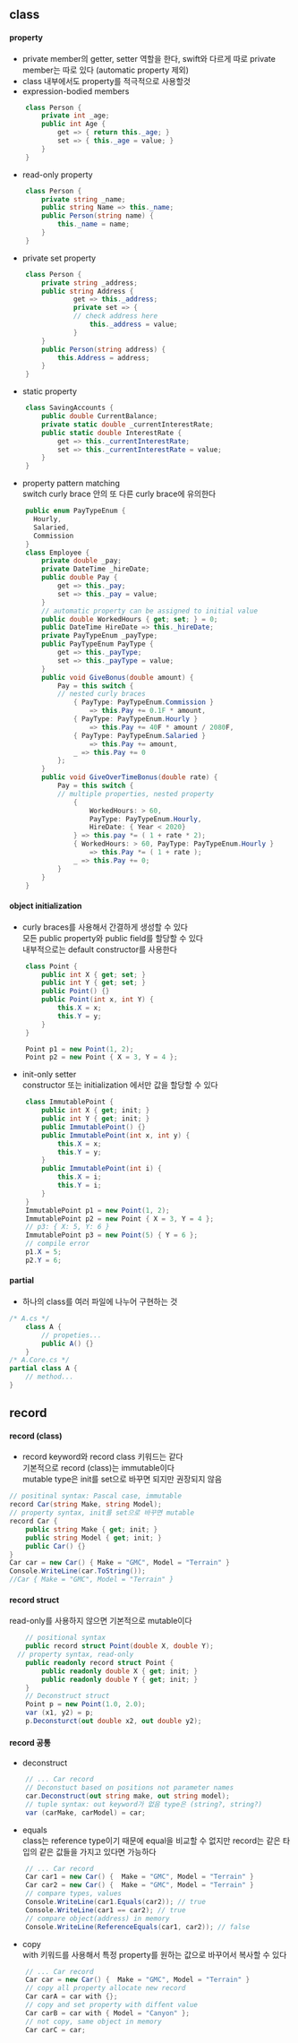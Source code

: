 ## class
#### property
- private member의 getter, setter 역할을 한다, swift와 다르게 따로 private member는 따로 있다 (automatic property 제외)   
- class 내부에서도 property를 적극적으로 사용할것   
- expression-bodied members   
```C#
	class Person {
		private int _age;
		public int Age {
			get => { return this._age; }
			set => { this._age = value; }
		}
	}
```
- read-only property   
```C#
	class Person {
		private string _name;
		public string Name => this._name;
		public Person(string name) {
			this._name = name;
		}
	}
``` 
- private set property   
```C#
	class Person {
		private string _address;
		public string Address {
				get => this._address;
				private set => {
				// check address here
					this._address = value;
				}
		}
		public Person(string address) {
			this.Address = address;
		}	
	}
``` 
- static property   
```C#
	class SavingAccounts {
		public double CurrentBalance; 
		private static double _currentInterestRate;
		public static double InterestRate {
			get => this._currentInterestRate;
			set => this._currentInterestRate = value;
		}
	}
```
- property pattern matching  
  switch curly brace 안의 또 다른 curly brace에 유의한다   
```C#
	public enum PayTypeEnum	{
	  Hourly,
	  Salaried,
	  Commission
	}
	class Employee {
		private double _pay;
		private DateTime _hireDate;
		public double Pay {
			get => this._pay; 
			set => this._pay = value;
		}
		// automatic property can be assigned to initial value 
		public double WorkedHours { get; set; } = 0;
		public DateTime HireDate => this._hireDate;
		private PayTypeEnum _payType;
		public PayTypeEnum PayType {
			get => this._payType;
			set => this._payType = value;
		}
		public void GiveBonus(double amount) {
			Pay = this switch {
			// nested curly braces
				{ PayType: PayTypeEnum.Commission }
					=> this.Pay += 0.1F * amount,
				{ PayType: PayTypeEnum.Hourly } 
					=> this.Pay += 40F * amount / 2080F,
				{ PayType: PayTypeEnum.Salaried }
					=> this.Pay += amount,
				_ => this.Pay += 0
			};
		}
		public void GiveOverTimeBonus(double rate) {
			Pay = this switch {
			// multiple properties, nested property
				{
					WorkedHours: > 60, 
					PayType: PayTypeEnum.Hourly,
					HireDate: { Year < 2020} 
				} => this.pay *= ( 1 + rate * 2);
				{ WorkedHours: > 60, PayType: PayTypeEnum.Hourly }
					=> this.Pay *= ( 1 + rate );
				_ => this.Pay += 0;
			}		
		}
	}
```
#### object initialization
- curly braces를 사용해서 간결하게 생성할 수 있다   
  모든 public property와 public field를 할당할 수 있다   
		내부적으로는 default constructor를 사용한다   
```C#
	class Point {
		public int X { get; set; }
		public int Y { get; set; }
		public Point() {}
		public Point(int x, int Y) {
			this.X = x;
			this.Y = y;
		}
	}

	Point p1 = new Point(1, 2);
	Point p2 = new Point { X = 3, Y = 4 };
```
- init-only setter   
  constructor 또는 initialization 에서만 값을 할당할 수 있다   
```C#
	class ImmutablePoint {
		public int X { get; init; }
		public int Y { get; init; }
		public ImmutablePoint() {}
		public ImmutablePoint(int x, int y) {
			this.X = x;
			this.Y = y;
		}
		public ImmutablePoint(int i) {
			this.X = i;
			this.Y = i;
		}
	}
	ImmutablePoint p1 = new Point(1, 2);
	ImmutablePoint p2 = new Point { X = 3, Y = 4 };
	// p3: { X: 5, Y: 6 }
	ImmutablePoint p3 = new Point(5) { Y = 6 };
	// compile error	
	p1.X = 5;	
	p2.Y = 6;
```

#### partial
- 하나의 class를 여러 파일에 나누어 구현하는 것   
```C#
/* A.cs */
	class A {
		// propeties...
		public A() {}
	}
/* A.Core.cs */ 
partial class A {
	// method...
}
``` 

## record
#### record (class)
- record keyword와 record class 키워드는 같다   
  기본적으로 record (class)는 immutable이다   
  mutable type은 init를 set으로 바꾸면 되지만 권장되지 않음   
```C#
// positinal syntax: Pascal case, immutable
record Car(string Make, string Model);
// property syntax, init를 set으로 바꾸면 mutable
record Car {	
	public string Make { get; init; }
	public string Model { get; init; }
	public Car() {}
}
Car car = new Car() { Make = "GMC", Model = "Terrain" }
Console.WriteLine(car.ToString());
//Car { Make = "GMC", Model = "Terrain" }
```
#### record struct   
  read-only를 사용하지 않으면 기본적으로 mutable이다  
```C#
	// positional syntax 
	public record struct Point(double X, double Y);
  // property syntax, read-only
	public readonly record struct Point {
		public readonly double X { get; init; }
		public readonly double Y { get; init; }
	}
	// Deconstruct struct 
	Point p = new Point(1.0, 2.0);
	var (x1, y2) = p;
	p.Deconsturct(out double x2, out double y2);
```
#### record 공통
- deconstruct   
```C#
	// ... Car record
	// Deconstuct based on positions not parameter names
	car.Deconstruct(out string make, out string model);
	// tuple syntax: out keyword가 없음 type은 (string?, string?)
	var (carMake, carModel) = car;
```
- equals   
  class는 reference type이기 때문에 equal을 비교할 수 없지만 record는 같은 타입의 같은 값들을 가지고 있다면 가능하다   
```C#
	// ... Car record
	Car car1 = new Car() {  Make = "GMC", Model = "Terrain" }
	Car car2 = new Car() {  Make = "GMC", Model = "Terrain" }
	// compare types, values
	Console.WriteLine(car1.Equals(car2)); // true
	Console.WriteLine(car1 == car2); // true
	// compare object(address) in memory
	Console.WriteLine(ReferenceEquals(car1, car2)); // false
```
- copy   
  with 키워드를 사용해서 특정 property를 원하는 값으로 바꾸어서 복사할 수 있다   
```C#
	// ... Car record
	Car car = new Car() {  Make = "GMC", Model = "Terrain" }
	// copy all property allocate new record
	Car carA = car with {};
	// copy and set property with diffent value 
	Car carB = car with { Model = "Canyon" };
	// not copy, same object in memory
	Car carC = car;
```
